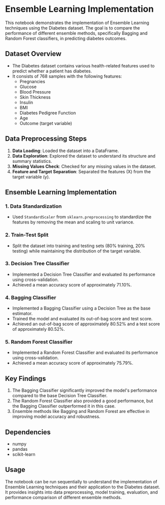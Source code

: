 # Ensemble Learning Implementation

This notebook demonstrates the implementation of Ensemble Learning techniques using the Diabetes dataset. The goal is to compare the performance of different ensemble methods, specifically Bagging and Random Forest classifiers, in predicting diabetes outcomes.

## Dataset Overview

- The Diabetes dataset contains various health-related features used to predict whether a patient has diabetes.
- It consists of 768 samples with the following features:
  - Pregnancies
  - Glucose
  - Blood Pressure
  - Skin Thickness
  - Insulin
  - BMI
  - Diabetes Pedigree Function
  - Age
  - Outcome (target variable)

## Data Preprocessing Steps

1. **Data Loading**: Loaded the dataset into a DataFrame.
2. **Data Exploration**: Explored the dataset to understand its structure and summary statistics.
3. **Missing Values Check**: Checked for any missing values in the dataset.
4. **Feature and Target Separation**: Separated the features (X) from the target variable (y).

## Ensemble Learning Implementation

### 1. Data Standardization

- Used `StandardScaler` from `sklearn.preprocessing` to standardize the features by removing the mean and scaling to unit variance.

### 2. Train-Test Split

- Split the dataset into training and testing sets (80% training, 20% testing) while maintaining the distribution of the target variable.

### 3. Decision Tree Classifier

- Implemented a Decision Tree Classifier and evaluated its performance using cross-validation.
- Achieved a mean accuracy score of approximately 71.10%.

### 4. Bagging Classifier

- Implemented a Bagging Classifier using a Decision Tree as the base estimator.
- Trained the model and evaluated its out-of-bag score and test score.
- Achieved an out-of-bag score of approximately 80.52% and a test score of approximately 80.52%.

### 5. Random Forest Classifier

- Implemented a Random Forest Classifier and evaluated its performance using cross-validation.
- Achieved a mean accuracy score of approximately 75.79%.

## Key Findings

1. The Bagging Classifier significantly improved the model's performance compared to the base Decision Tree Classifier.
2. The Random Forest Classifier also provided a good performance, but the Bagging Classifier outperformed it in this case.
3. Ensemble methods like Bagging and Random Forest are effective in improving model accuracy and robustness.

## Dependencies

- numpy
- pandas
- scikit-learn

## Usage

The notebook can be run sequentially to understand the implementation of Ensemble Learning techniques and their application to the Diabetes dataset. It provides insights into data preprocessing, model training, evaluation, and performance comparison of different ensemble methods.
